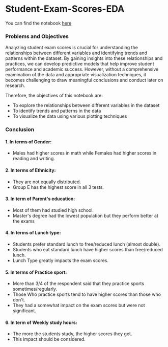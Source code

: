 # Student-Exam-Scores-EDA

You can find the notebook [here](https://www.kaggle.com/code/gianinh/student-exam-performance-eda?scriptVersionId=134908127)
### Problems and Objectives
Analyzing student exam scores is crucial for understanding the relationships between different variables and identifying trends and patterns within the dataset. By gaining insights into these relationships and practices, we can develop predictive models that help improve student performance and academic success. However, without a comprehensive examination of the data and appropriate visualization techniques, it becomes challenging to draw meaningful conclusions and conduct later on research.

Therefore, the objectives of this notebook are:
* To explore the relationships between different variables in the dataset
* To identify trends and patterns in the data
* To visualize the data using various plotting techniques


### Conclusion
#### 1. In terms of **Gender**:
* Males had higher scores in math while Females had higher scores in reading and writing.

#### 2. In terms of **Ethnicity**:
* They are not equally distributed.
* Group E has the highest score in all 3 tests.

#### 3. In term of **Parent's education**:
* Most of them had studied high school.
* Master's degree had the lowest population but they perform better at the exams

#### 4. In terms of **Lunch type**:
* Students prefer standard lunch to free/reduced lunch (almost double).
* Students who eat standard lunch have higher scores than free/reduced lunch.
* Lunch Type greatly impacts the exam scores.

#### 5. In terms of **Practice sport**:
* More than 3/4 of the respondent said that they practice sports sometimes/regularly.
* Those Who practice sports tend to have higher scores than those who don't.
* They had a somewhat impact on the exam scores but were not significant.

#### 6. In term of **Weekly study hours**:
* The more the students study, the higher scores they get.
* This impact should be considered.

